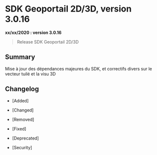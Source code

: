 # SDK Geoportail 2D/3D, version 3.0.16

**xx/xx/2020 : version 3.0.16**
> Release SDK Geoportail 2D/3D

## Summary

Mise à jour des dépendances majeures du SDK, et correctifs divers sur le vecteur tuilé et la visu 3D

## Changelog

* [Added]

* [Changed]
    
* [Removed]

* [Fixed]

* [Deprecated]

* [Security]
